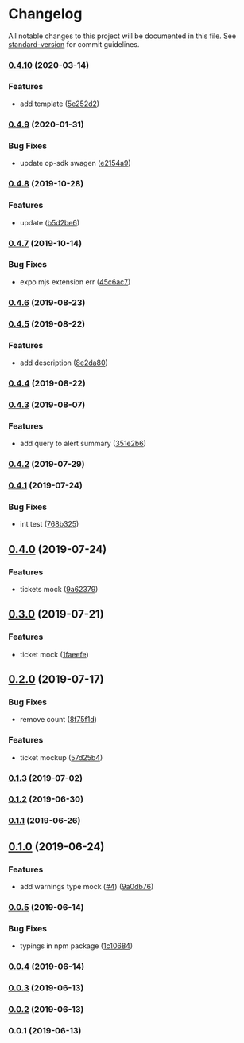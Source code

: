 # Changelog

All notable changes to this project will be documented in this file. See [standard-version](https://github.com/conventional-changelog/standard-version) for commit guidelines.

### [0.4.10](https://github.com/36node/bus-op-sdk-js/compare/v0.4.9...v0.4.10) (2020-03-14)


### Features

* add template ([5e252d2](https://github.com/36node/bus-op-sdk-js/commit/5e252d2))

### [0.4.9](https://github.com/36node/bus-op-sdk-js/compare/v0.4.8...v0.4.9) (2020-01-31)


### Bug Fixes

* update op-sdk swagen ([e2154a9](https://github.com/36node/bus-op-sdk-js/commit/e2154a9))

### [0.4.8](https://github.com/36node/bus-op-sdk-js/compare/v0.4.7...v0.4.8) (2019-10-28)


### Features

* update ([b5d2be6](https://github.com/36node/bus-op-sdk-js/commit/b5d2be6))

### [0.4.7](https://github.com/36node/bus-op-sdk-js/compare/v0.4.6...v0.4.7) (2019-10-14)


### Bug Fixes

* expo mjs extension err ([45c6ac7](https://github.com/36node/bus-op-sdk-js/commit/45c6ac7))

### [0.4.6](https://github.com/36node/bus-op-sdk-js/compare/v0.4.5...v0.4.6) (2019-08-23)



### [0.4.5](https://github.com/36node/bus-op-sdk-js/compare/v0.4.4...v0.4.5) (2019-08-22)


### Features

* add description ([8e2da80](https://github.com/36node/bus-op-sdk-js/commit/8e2da80))

### [0.4.4](https://github.com/36node/bus-op-sdk-js/compare/v0.4.3...v0.4.4) (2019-08-22)



### [0.4.3](https://github.com/36node/bus-op-sdk-js/compare/v0.4.2...v0.4.3) (2019-08-07)


### Features

* add query to alert summary ([351e2b6](https://github.com/36node/bus-op-sdk-js/commit/351e2b6))

### [0.4.2](https://github.com/36node/bus-op-sdk-js/compare/v0.4.1...v0.4.2) (2019-07-29)



### [0.4.1](https://github.com/36node/bus-op-sdk-js/compare/v0.4.0...v0.4.1) (2019-07-24)


### Bug Fixes

* int test ([768b325](https://github.com/36node/bus-op-sdk-js/commit/768b325))



## [0.4.0](https://github.com/36node/bus-op-sdk-js/compare/v0.3.0...v0.4.0) (2019-07-24)


### Features

* tickets mock ([9a62379](https://github.com/36node/bus-op-sdk-js/commit/9a62379))



## [0.3.0](https://github.com/36node/bus-op-sdk-js/compare/v0.2.0...v0.3.0) (2019-07-21)


### Features

* ticket mock ([1faeefe](https://github.com/36node/bus-op-sdk-js/commit/1faeefe))



## [0.2.0](https://github.com/36node/bus-op-sdk-js/compare/v0.1.3...v0.2.0) (2019-07-17)


### Bug Fixes

* remove count ([8f75f1d](https://github.com/36node/bus-op-sdk-js/commit/8f75f1d))


### Features

* ticket mockup ([57d25b4](https://github.com/36node/bus-op-sdk-js/commit/57d25b4))



### [0.1.3](https://github.com/36node/bus-op-sdk-js/compare/v0.1.2...v0.1.3) (2019-07-02)



### [0.1.2](https://github.com/36node/bus-op-sdk-js/compare/v0.1.1...v0.1.2) (2019-06-30)



### [0.1.1](https://github.com/36node/bus-op-sdk-js/compare/v0.1.0...v0.1.1) (2019-06-26)



## [0.1.0](https://github.com/36node/bus-op-sdk-js/compare/v0.0.5...v0.1.0) (2019-06-24)


### Features

* add warnings type mock ([#4](https://github.com/36node/bus-op-sdk-js/issues/4)) ([9a0db76](https://github.com/36node/bus-op-sdk-js/commit/9a0db76))



### [0.0.5](https://github.com/36node/bus-op-sdk-js/compare/v0.0.4...v0.0.5) (2019-06-14)


### Bug Fixes

* typings in npm package ([1c10684](https://github.com/36node/bus-op-sdk-js/commit/1c10684))



### [0.0.4](https://github.com/36node/bus-op-sdk-js/compare/v0.0.3...v0.0.4) (2019-06-14)



### [0.0.3](https://github.com/36node/bus-op-sdk-js/compare/v0.0.2...v0.0.3) (2019-06-13)



### [0.0.2](https://github.com/36node/bus-op-sdk-js/compare/v0.0.1...v0.0.2) (2019-06-13)



### 0.0.1 (2019-06-13)
